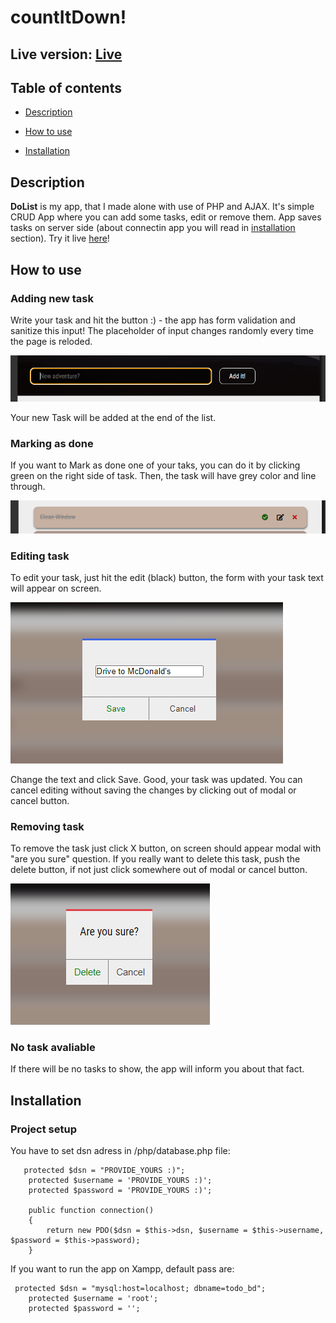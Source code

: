 # countItDown!

## Live version: [Live](https://michalbali.unixstorm.eu/)

## Table of contents

- [Description](#description)

- [How to use](#how-to-use)

- [Installation](#installation)

## Description

**DoList** is my app, that I made alone with use of PHP and AJAX. It's simple CRUD App where you can add some tasks, edit or remove them. App saves tasks on server side (about connectin app you will read in [installation](#installation) section). Try it live [here](https://michalbali.unixstorm.eu/)!

## How to use

### Adding new task

Write your task and hit the button :) - the app has form validation and sanitize this input! The placeholder of input changes randomly every time the page is reloded.

![How to Add](./readmeImg/add.png)

Your new Task will be added at the end of the list.

### Marking as done

If you want to Mark as done one of your taks, you can do it by clicking green on the right side of task. Then, the task will have grey color and line through.

![Mark as done](./readmeImg/done.png)

### Editing task

To edit your task, just hit the edit (black) button, the form with your task text will appear on screen.

![Edit Task](./readmeImg/edit.png)

Change the text and click Save. Good, your task was updated. You can cancel editing without saving the changes by clicking out of modal or cancel button.

### Removing task

To remove the task just click X button, on screen should appear modal with "are you sure" question. If you really want to delete this task, push the delete button, if not just click somewhere out of modal or cancel button.

![Remove Task](./readmeImg/remove.png)

### No task avaliable

If there will be no tasks to show, the app will inform you about that fact.

## Installation

### Project setup

You have to set dsn adress in /php/database.php file:

```
   protected $dsn = "PROVIDE_YOURS :)";
    protected $username = 'PROVIDE_YOURS :)';
    protected $password = 'PROVIDE_YOURS :)';

    public function connection()
    {
        return new PDO($dsn = $this->dsn, $username = $this->username, $password = $this->password);
    }

```

If you want to run the app on Xampp, default pass are:

```
 protected $dsn = "mysql:host=localhost; dbname=todo_bd";
    protected $username = 'root';
    protected $password = '';

```
